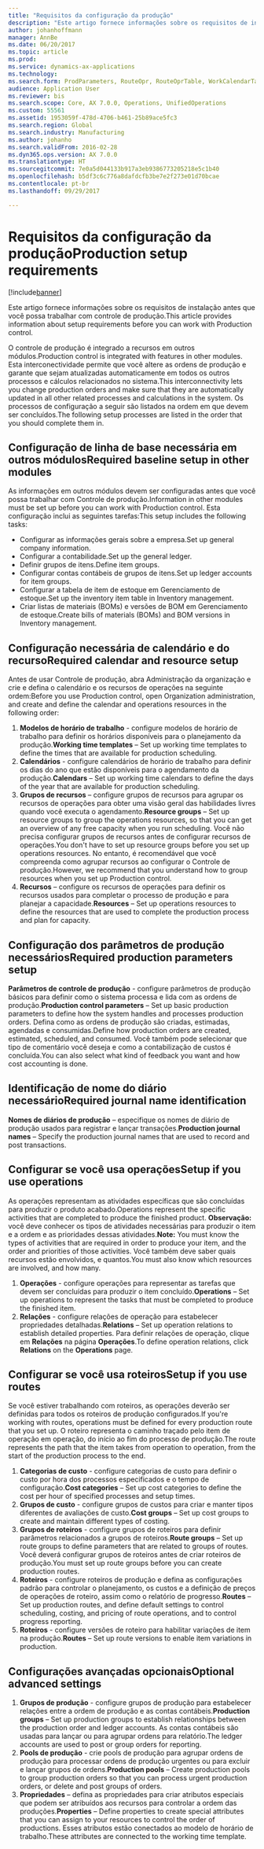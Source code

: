 ```yaml
---
title: "Requisitos da configuração da produção"
description: "Este artigo fornece informações sobre os requisitos de instalação antes que você possa trabalhar com controle de produção."
author: johanhoffmann
manager: AnnBe
ms.date: 06/20/2017
ms.topic: article
ms.prod: 
ms.service: dynamics-ax-applications
ms.technology: 
ms.search.form: ProdParameters, RouteOpr, RouteOprTable, WorkCalendarTable, WorkTimeTable, WrkCtrTable
audience: Application User
ms.reviewer: bis
ms.search.scope: Core, AX 7.0.0, Operations, UnifiedOperations
ms.custom: 55561
ms.assetid: 1953059f-478d-4706-b461-25b89ace5fc3
ms.search.region: Global
ms.search.industry: Manufacturing
ms.author: johanho
ms.search.validFrom: 2016-02-28
ms.dyn365.ops.version: AX 7.0.0
ms.translationtype: HT
ms.sourcegitcommit: 7e0a5d044133b917a3eb9386773205218e5c1b40
ms.openlocfilehash: b5df3c6c776a8dafdcfb3be7e2f273e01d70bcae
ms.contentlocale: pt-br
ms.lasthandoff: 09/29/2017

---
```


# <a name="production-setup-requirements"></a><span data-ttu-id="1fcf0-103">Requisitos da configuração da produção</span><span class="sxs-lookup"><span data-stu-id="1fcf0-103">Production setup requirements</span></span>

[!include[banner](../includes/banner.md)]


<span data-ttu-id="1fcf0-104">Este artigo fornece informações sobre os requisitos de instalação antes que você possa trabalhar com controle de produção.</span><span class="sxs-lookup"><span data-stu-id="1fcf0-104">This article provides information about setup requirements before you can work with Production control.</span></span> 

<span data-ttu-id="1fcf0-105">O controle de produção é integrado a recursos em outros módulos.</span><span class="sxs-lookup"><span data-stu-id="1fcf0-105">Production control is integrated with features in other modules.</span></span> <span data-ttu-id="1fcf0-106">Esta interconectividade permite que você altere as ordens de produção e garante que sejam atualizadas automaticamente em todos os outros processos e cálculos relacionados no sistema.</span><span class="sxs-lookup"><span data-stu-id="1fcf0-106">This interconnectivity lets you change production orders and make sure that they are automatically updated in all other related processes and calculations in the system.</span></span> <span data-ttu-id="1fcf0-107">Os processos de configuração a seguir são listados na ordem em que devem ser concluídos.</span><span class="sxs-lookup"><span data-stu-id="1fcf0-107">The following setup processes are listed in the order that you should complete them in.</span></span>

## <a name="required-baseline-setup-in-other-modules"></a><span data-ttu-id="1fcf0-108">Configuração de linha de base necessária em outros módulos</span><span class="sxs-lookup"><span data-stu-id="1fcf0-108">Required baseline setup in other modules</span></span>
<span data-ttu-id="1fcf0-109">As informações em outros módulos devem ser configuradas antes que você possa trabalhar com Controle de produção.</span><span class="sxs-lookup"><span data-stu-id="1fcf0-109">Information in other modules must be set up before you can work with Production control.</span></span> <span data-ttu-id="1fcf0-110">Esta configuração inclui as seguintes tarefas:</span><span class="sxs-lookup"><span data-stu-id="1fcf0-110">This setup includes the following tasks:</span></span>

-   <span data-ttu-id="1fcf0-111">Configurar as informações gerais sobre a empresa.</span><span class="sxs-lookup"><span data-stu-id="1fcf0-111">Set up general company information.</span></span>
-   <span data-ttu-id="1fcf0-112">Configurar a contabilidade.</span><span class="sxs-lookup"><span data-stu-id="1fcf0-112">Set up the general ledger.</span></span>
-   <span data-ttu-id="1fcf0-113">Definir grupos de itens.</span><span class="sxs-lookup"><span data-stu-id="1fcf0-113">Define item groups.</span></span>
-   <span data-ttu-id="1fcf0-114">Configurar contas contábeis de grupos de itens.</span><span class="sxs-lookup"><span data-stu-id="1fcf0-114">Set up ledger accounts for item groups.</span></span>
-   <span data-ttu-id="1fcf0-115">Configurar a tabela de item de estoque em Gerenciamento de estoque.</span><span class="sxs-lookup"><span data-stu-id="1fcf0-115">Set up the inventory item table in Inventory management.</span></span>
-   <span data-ttu-id="1fcf0-116">Criar listas de materiais (BOMs) e versões de BOM em Gerenciamento de estoque.</span><span class="sxs-lookup"><span data-stu-id="1fcf0-116">Create bills of materials (BOMs) and BOM versions in Inventory management.</span></span>

## <a name="required-calendar-and-resource-setup"></a><span data-ttu-id="1fcf0-117">Configuração necessária de calendário e do recurso</span><span class="sxs-lookup"><span data-stu-id="1fcf0-117">Required calendar and resource setup</span></span>
<span data-ttu-id="1fcf0-118">Antes de usar Controle de produção, abra Administração da organização e crie e defina o calendário e os recursos de operações na seguinte ordem:</span><span class="sxs-lookup"><span data-stu-id="1fcf0-118">Before you use Production control, open Organization administration, and create and define the calendar and operations resources in the following order:</span></span>

1.  <span data-ttu-id="1fcf0-119">**Modelos de horário de trabalho** - configure modelos de horário de trabalho para definir os horários disponíveis para o planejamento da produção.</span><span class="sxs-lookup"><span data-stu-id="1fcf0-119">**Working time templates** – Set up working time templates to define the times that are available for production scheduling.</span></span>
2.  <span data-ttu-id="1fcf0-120">**Calendários** - configure calendários de horário de trabalho para definir os dias do ano que estão disponíveis para o agendamento da produção.</span><span class="sxs-lookup"><span data-stu-id="1fcf0-120">**Calendars** – Set up working time calendars to define the days of the year that are available for production scheduling.</span></span>
3.  <span data-ttu-id="1fcf0-121">**Grupos de recursos** – configure grupos de recursos para agrupar os recursos de operações para obter uma visão geral das habilidades livres quando você executa o agendamento.</span><span class="sxs-lookup"><span data-stu-id="1fcf0-121">**Resource groups** – Set up resource groups to group the operations resources, so that you can get an overview of any free capacity when you run scheduling.</span></span> <span data-ttu-id="1fcf0-122">Você não precisa configurar grupos de recursos antes de configurar recursos de operações.</span><span class="sxs-lookup"><span data-stu-id="1fcf0-122">You don't have to set up resource groups before you set up operations resources.</span></span> <span data-ttu-id="1fcf0-123">No entanto, é recomendável que você compreenda como agrupar recursos ao configurar o Controle de produção.</span><span class="sxs-lookup"><span data-stu-id="1fcf0-123">However, we recommend that you understand how to group resources when you set up Production control.</span></span>
4.  <span data-ttu-id="1fcf0-124">**Recursos** – configure os recursos de operações para definir os recursos usados para completar o processo de produção e para planejar a capacidade.</span><span class="sxs-lookup"><span data-stu-id="1fcf0-124">**Resources** – Set up operations resources to define the resources that are used to complete the production process and plan for capacity.</span></span>

## <a name="required-production-parameters-setup"></a><span data-ttu-id="1fcf0-125">Configuração dos parâmetros de produção necessários</span><span class="sxs-lookup"><span data-stu-id="1fcf0-125">Required production parameters setup</span></span>
<span data-ttu-id="1fcf0-126">**Parâmetros de controle de produção** - configure parâmetros de produção básicos para definir como o sistema processa e lida com as ordens de produção.</span><span class="sxs-lookup"><span data-stu-id="1fcf0-126">**Production control parameters** – Set up basic production parameters to define how the system handles and processes production orders.</span></span> <span data-ttu-id="1fcf0-127">Defina como as ordens de produção são criadas, estimadas, agendadas e consumidas.</span><span class="sxs-lookup"><span data-stu-id="1fcf0-127">Define how production orders are created, estimated, scheduled, and consumed.</span></span> <span data-ttu-id="1fcf0-128">Você também pode selecionar que tipo de comentário você deseja e como a contabilização de custos é concluída.</span><span class="sxs-lookup"><span data-stu-id="1fcf0-128">You can also select what kind of feedback you want and how cost accounting is done.</span></span>

## <a name="required-journal-name-identification"></a><span data-ttu-id="1fcf0-129">Identificação de nome do diário necessário</span><span class="sxs-lookup"><span data-stu-id="1fcf0-129">Required journal name identification</span></span>
<span data-ttu-id="1fcf0-130">**Nomes de diários de produção** – especifique os nomes de diário de produção usados para registrar e lançar transações.</span><span class="sxs-lookup"><span data-stu-id="1fcf0-130">**Production journal names** – Specify the production journal names that are used to record and post transactions.</span></span>

## <a name="setup-if-you-use-operations"></a><span data-ttu-id="1fcf0-131">Configurar se você usa operações</span><span class="sxs-lookup"><span data-stu-id="1fcf0-131">Setup if you use operations</span></span>
<span data-ttu-id="1fcf0-132">As operações representam as atividades específicas que são concluídas para produzir o produto acabado.</span><span class="sxs-lookup"><span data-stu-id="1fcf0-132">Operations represent the specific activities that are completed to produce the finished product.</span></span> <span data-ttu-id="1fcf0-133">**Observação:** você deve conhecer os tipos de atividades necessárias para produzir o item e a ordem e as prioridades dessas atividades.</span><span class="sxs-lookup"><span data-stu-id="1fcf0-133">**Note:** You must know the types of activities that are required in order to produce your item, and the order and priorities of those activities.</span></span> <span data-ttu-id="1fcf0-134">Você também deve saber quais recursos estão envolvidos, e quantos.</span><span class="sxs-lookup"><span data-stu-id="1fcf0-134">You must also know which resources are involved, and how many.</span></span>

1.  <span data-ttu-id="1fcf0-135">**Operações** - configure operações para representar as tarefas que devem ser concluídas para produzir o item concluído.</span><span class="sxs-lookup"><span data-stu-id="1fcf0-135">**Operations** – Set up operations to represent the tasks that must be completed to produce the finished item.</span></span>
2.  <span data-ttu-id="1fcf0-136">**Relações** - configure relações de operação para estabelecer propriedades detalhadas.</span><span class="sxs-lookup"><span data-stu-id="1fcf0-136">**Relations** – Set up operation relations to establish detailed properties.</span></span> <span data-ttu-id="1fcf0-137">Para definir relações de operação, clique em **Relações** na página **Operações**.</span><span class="sxs-lookup"><span data-stu-id="1fcf0-137">To define operation relations, click **Relations** on the **Operations** page.</span></span>

## <a name="setup-if-you-use-routes"></a><span data-ttu-id="1fcf0-138">Configurar se você usa roteiros</span><span class="sxs-lookup"><span data-stu-id="1fcf0-138">Setup if you use routes</span></span>
<span data-ttu-id="1fcf0-139">Se você estiver trabalhando com roteiros, as operações deverão ser definidas para todos os roteiros de produção configurados.</span><span class="sxs-lookup"><span data-stu-id="1fcf0-139">If you're working with routes, operations must be defined for every production route that you set up.</span></span> <span data-ttu-id="1fcf0-140">O roteiro representa o caminho traçado pelo item de operação em operação, do início ao fim do processo de produção.</span><span class="sxs-lookup"><span data-stu-id="1fcf0-140">The route represents the path that the item takes from operation to operation, from the start of the production process to the end.</span></span>

1.  <span data-ttu-id="1fcf0-141">**Categorias de custo** - configure categorias de custo para definir o custo por hora dos processos especificados e o tempo de configuração.</span><span class="sxs-lookup"><span data-stu-id="1fcf0-141">**Cost categories** – Set up cost categories to define the cost per hour of specified processes and setup times.</span></span>
2.  <span data-ttu-id="1fcf0-142">**Grupos de custo** - configure grupos de custos para criar e manter tipos diferentes de avaliações de custo.</span><span class="sxs-lookup"><span data-stu-id="1fcf0-142">**Cost groups** – Set up cost groups to create and maintain different types of costing.</span></span>
3.  <span data-ttu-id="1fcf0-143">**Grupos de roteiros** - configure grupos de roteiros para definir parâmetros relacionados a grupos de roteiros.</span><span class="sxs-lookup"><span data-stu-id="1fcf0-143">**Route groups** – Set up route groups to define parameters that are related to groups of routes.</span></span> <span data-ttu-id="1fcf0-144">Você deverá configurar grupos de roteiros antes de criar roteiros de produção.</span><span class="sxs-lookup"><span data-stu-id="1fcf0-144">You must set up route groups before you can create production routes.</span></span>
4.  <span data-ttu-id="1fcf0-145">**Roteiros** - configure roteiros de produção e defina as configurações padrão para controlar o planejamento, os custos e a definição de preços de operações de roteiro, assim como o relatório de progresso.</span><span class="sxs-lookup"><span data-stu-id="1fcf0-145">**Routes** – Set up production routes, and define default settings to control scheduling, costing, and pricing of route operations, and to control progress reporting.</span></span>
5.  <span data-ttu-id="1fcf0-146">**Roteiros** - configure versões de roteiro para habilitar variações de item na produção.</span><span class="sxs-lookup"><span data-stu-id="1fcf0-146">**Routes** – Set up route versions to enable item variations in production.</span></span>

## <a name="optional-advanced-settings"></a><span data-ttu-id="1fcf0-147">Configurações avançadas opcionais</span><span class="sxs-lookup"><span data-stu-id="1fcf0-147">Optional advanced settings</span></span>
1.  <span data-ttu-id="1fcf0-148">**Grupos de produção** - configure grupos de produção para estabelecer relações entre a ordem de produção e as contas contábeis.</span><span class="sxs-lookup"><span data-stu-id="1fcf0-148">**Production groups** – Set up production groups to establish relationships between the production order and ledger accounts.</span></span> <span data-ttu-id="1fcf0-149">As contas contábeis são usadas para lançar ou para agrupar ordens para relatório.</span><span class="sxs-lookup"><span data-stu-id="1fcf0-149">The ledger accounts are used to post or group orders for reporting.</span></span>
2.  <span data-ttu-id="1fcf0-150">**Pools de produção** - crie pools de produção para agrupar ordens de produção para processar ordens de produção urgentes ou para excluir e lançar grupos de ordens.</span><span class="sxs-lookup"><span data-stu-id="1fcf0-150">**Production pools** – Create production pools to group production orders so that you can process urgent production orders, or delete and post groups of orders.</span></span>
3.  <span data-ttu-id="1fcf0-151">**Propriedades** – defina as propriedades para criar atributos especiais que podem ser atribuídos aos recursos para controlar a ordem das produções.</span><span class="sxs-lookup"><span data-stu-id="1fcf0-151">**Properties** – Define properties to create special attributes that you can assign to your resources to control the order of productions.</span></span> <span data-ttu-id="1fcf0-152">Esses atributos estão conectados ao modelo de horário de trabalho.</span><span class="sxs-lookup"><span data-stu-id="1fcf0-152">These attributes are connected to the working time template.</span></span>





